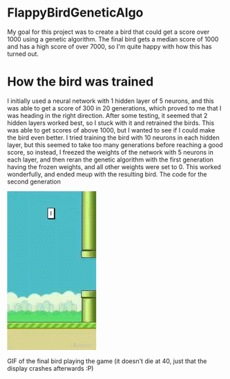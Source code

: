 # FlappyBirdGeneticAlgo

My goal for this project was to create a bird that could get a score over 1000 using a genetic algorithm. The final bird gets a median score of 1000 and has a high score of over 7000, so I'm quite happy with how this has turned out.

# How the bird was trained

I initially used a neural network with 1 hidden layer of 5 neurons, and this was able to get a score of 300 in 20 generations, which proved to me that I was heading in the right direction. After some testing, it seemed that 2 hidden layers worked best, so I stuck with it and retrained the birds. This was able to get scores of above 1000, but I wanted to see if I could make the bird even better. I tried training the bird with 10 neurons in each hidden layer, but this seemed to take too many generations before reaching a good score, so instead, I freezed the weights of the network with 5 neurons in each layer, and then reran the genetic algorithm with the first generation having the frozen weights, and all other weights were set to 0. This worked wonderfully, and ended meup with the resulting bird. The code for the second generation 

![](https://github.com/daringtrifles/FlappyBirdGeneticAlgo/blob/main/FlappyBird.gif)

GIF of the final bird playing the game (it doesn't die at 40, just that the display crashes afterwards :P)


